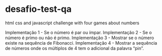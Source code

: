 # desafio-test-qa
html css and javascript challenge with four games about numbers

Implementação 1 - Se o número é par ou ímpar.
Implementação 2 - Se o número é primo ou não é primo.
Implementação 3 - Mostrar se o número existe na sequência de Fibonacci.
Implementação 4 - Mostrar a sequência de números onde os múltiplos de 4 tem o adicional
da palavra “pin”.
